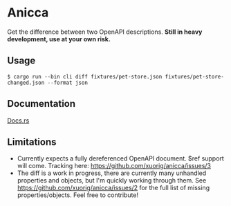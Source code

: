 # Anicca

Get the difference between two OpenAPI descriptions. **Still in heavy development, use at your own risk.**

## Usage

```shell
$ cargo run --bin cli diff fixtures/pet-store.json fixtures/pet-store-changed.json --format json
```

## Documentation

[Docs.rs](https://docs.rs/anicca)

## Limitations

  - Currently expects a fully dereferenced OpenAPI document. $ref support will come. Tracking here: https://github.com/xuorig/anicca/issues/3
  - The diff is a work in progress, there are currently many unhandled properties and objects, but I'm quickly working through them. See https://github.com/xuorig/anicca/issues/2 for the full list of missing properties/objects. Feel free to contribute!
